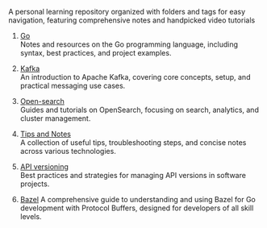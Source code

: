
A personal learning repository organized with folders and tags for easy navigation, featuring comprehensive notes and handpicked video tutorials

1. [Go](go/go.md)  
    Notes and resources on the Go programming language, including syntax, best practices, and project examples.

2. [Kafka](kafka/kafka-basics.md)  
    An introduction to Apache Kafka, covering core concepts, setup, and practical messaging use cases.

3. [Open-search](openSearch/open_search.md)  
    Guides and tutorials on OpenSearch, focusing on search, analytics, and cluster management.

4. [Tips and Notes](tips.md)  
    A collection of useful tips, troubleshooting steps, and concise notes across various technologies.

5. [API versioning](/api-versioning-guide/README.md)  
    Best practices and strategies for managing API versions in software projects.

6. [Bazel](/others/bazel.md) 
   A comprehensive guide to understanding and using Bazel for Go development with Protocol Buffers, designed for developers of all skill levels.
